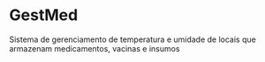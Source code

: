 # GestMed
Sistema de gerenciamento de temperatura e umidade de locais que armazenam medicamentos, vacinas e insumos
